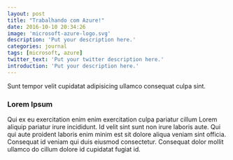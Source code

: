 ```yaml
---
layout: post
title: "Trabalhando com Azure!"
date: 2016-10-10 20:34:26
image: 'microsoft-azure-logo.svg'
description: 'Put your description here.'
categories: journal
tags: [microsoft, azure]
twitter_text: 'Put your twitter description here.'
introduction: 'Put your description here.'
---
```


Sunt tempor velit cupidatat adipisicing ullamco consequat culpa sint.

### Lorem Ipsum

Qui ex eu exercitation enim enim exercitation culpa pariatur cillum Lorem aliquip pariatur irure incididunt. Id velit sint sunt non irure laboris aute. Qui qui aute proident laboris enim minim est sit dolore aliqua veniam sint officia. Consequat id veniam qui duis eiusmod consectetur. Consequat dolor mollit ullamco do cillum dolore id cupidatat fugiat id.